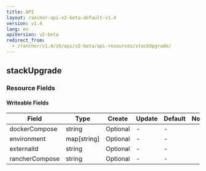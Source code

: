 ```yaml
---
title: API
layout: rancher-api-v2-beta-default-v1.4
version: v1.4
lang: en
apiVersion: v2-beta
redirect_from:
  - /rancher/v1.4/zh/api/v2-beta/api-resources/stackUpgrade/
---
```


## stackUpgrade



### Resource Fields

#### Writeable Fields

Field | Type | Create | Update | Default | Notes
---|---|---|---|---|---
dockerCompose | string | Optional | - | - | 
environment | map[string] | Optional | - | - | 
externalId | string | Optional | - | - | 
rancherCompose | string | Optional | - | - | 



<br>
